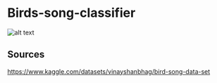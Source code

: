 # Birds-song-classifier
 ![alt text](https://i.ytimg.com/vi/_A75Jm4DDuk/hq720.jpg?sqp=-oaymwEhCK4FEIIDSFryq4qpAxMIARUAAAAAGAElAADIQj0AgKJD&rs=AOn4CLD-V79FPzvAt0Ly-L--courbe-note-musique_53562-15216.jpg)
## Sources
https://www.kaggle.com/datasets/vinayshanbhag/bird-song-data-set
